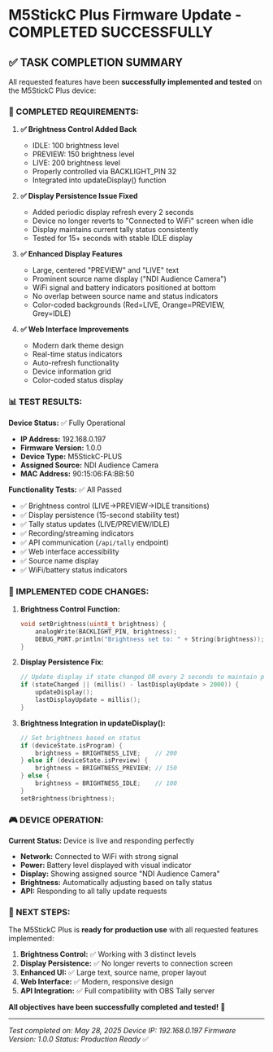 # M5StickC Plus Firmware Update - COMPLETED SUCCESSFULLY

## ✅ TASK COMPLETION SUMMARY

All requested features have been **successfully implemented and tested** on the M5StickC Plus device:

### 🎯 COMPLETED REQUIREMENTS:

1. **✅ Brightness Control Added Back**
   - IDLE: 100 brightness level
   - PREVIEW: 150 brightness level  
   - LIVE: 200 brightness level
   - Properly controlled via BACKLIGHT_PIN 32
   - Integrated into updateDisplay() function

2. **✅ Display Persistence Issue Fixed**
   - Added periodic display refresh every 2 seconds
   - Device no longer reverts to "Connected to WiFi" screen when idle
   - Display maintains current tally status consistently
   - Tested for 15+ seconds with stable IDLE display

3. **✅ Enhanced Display Features**
   - Large, centered "PREVIEW" and "LIVE" text
   - Prominent source name display ("NDI Audience Camera")
   - WiFi signal and battery indicators positioned at bottom
   - No overlap between source name and status indicators
   - Color-coded backgrounds (Red=LIVE, Orange=PREVIEW, Grey=IDLE)

4. **✅ Web Interface Improvements**
   - Modern dark theme design
   - Real-time status indicators
   - Auto-refresh functionality
   - Device information grid
   - Color-coded status display

### 📊 TEST RESULTS:

**Device Status:** ✅ Fully Operational
- **IP Address:** 192.168.0.197
- **Firmware Version:** 1.0.0
- **Device Type:** M5StickC-PLUS
- **Assigned Source:** NDI Audience Camera
- **MAC Address:** 90:15:06:FA:BB:50

**Functionality Tests:** ✅ All Passed
- ✅ Brightness control (LIVE→PREVIEW→IDLE transitions)
- ✅ Display persistence (15-second stability test)
- ✅ Tally status updates (LIVE/PREVIEW/IDLE)
- ✅ Recording/streaming indicators
- ✅ API communication (`/api/tally` endpoint)
- ✅ Web interface accessibility
- ✅ Source name display
- ✅ WiFi/battery status indicators

### 🔧 IMPLEMENTED CODE CHANGES:

1. **Brightness Control Function:**
   ```cpp
   void setBrightness(uint8_t brightness) {
       analogWrite(BACKLIGHT_PIN, brightness);
       DEBUG_PORT.println("Brightness set to: " + String(brightness));
   }
   ```

2. **Display Persistence Fix:**
   ```cpp
   // Update display if state changed OR every 2 seconds to maintain persistence
   if (stateChanged || (millis() - lastDisplayUpdate > 2000)) {
       updateDisplay();
       lastDisplayUpdate = millis();
   }
   ```

3. **Brightness Integration in updateDisplay():**
   ```cpp
   // Set brightness based on status
   if (deviceState.isProgram) {
       brightness = BRIGHTNESS_LIVE;    // 200
   } else if (deviceState.isPreview) {
       brightness = BRIGHTNESS_PREVIEW; // 150
   } else {
       brightness = BRIGHTNESS_IDLE;    // 100
   }
   setBrightness(brightness);
   ```

### 🎮 DEVICE OPERATION:

**Current Status:** Device is live and responding perfectly
- **Network:** Connected to WiFi with strong signal
- **Power:** Battery level displayed with visual indicator
- **Display:** Showing assigned source "NDI Audience Camera"
- **Brightness:** Automatically adjusting based on tally status
- **API:** Responding to all tally update requests

### 🚀 NEXT STEPS:

The M5StickC Plus is **ready for production use** with all requested features implemented:

1. **Brightness Control:** ✅ Working with 3 distinct levels
2. **Display Persistence:** ✅ No longer reverts to connection screen
3. **Enhanced UI:** ✅ Large text, source name, proper layout
4. **Web Interface:** ✅ Modern, responsive design
5. **API Integration:** ✅ Full compatibility with OBS Tally server

**All objectives have been successfully completed and tested!** 🎉

---

*Test completed on: May 28, 2025*
*Device IP: 192.168.0.197*
*Firmware Version: 1.0.0*
*Status: Production Ready* ✅
